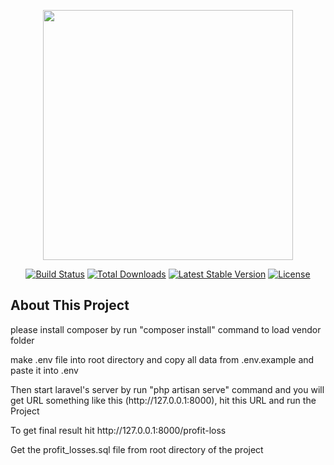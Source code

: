 <p align="center"><a href="https://laravel.com" target="_blank"><img src="https://raw.githubusercontent.com/laravel/art/master/logo-lockup/5%20SVG/2%20CMYK/1%20Full%20Color/laravel-logolockup-cmyk-red.svg" width="400"></a></p>

<p align="center">
<a href="https://travis-ci.org/laravel/framework"><img src="https://travis-ci.org/laravel/framework.svg" alt="Build Status"></a>
<a href="https://packagist.org/packages/laravel/framework"><img src="https://poser.pugx.org/laravel/framework/d/total.svg" alt="Total Downloads"></a>
<a href="https://packagist.org/packages/laravel/framework"><img src="https://poser.pugx.org/laravel/framework/v/stable.svg" alt="Latest Stable Version"></a>
<a href="https://packagist.org/packages/laravel/framework"><img src="https://poser.pugx.org/laravel/framework/license.svg" alt="License"></a>
</p>

## About This Project 
<p> please install composer by run "composer install" command to load vendor folder </p>
<p> make .env file into root directory and copy all data from .env.example and paste it into .env
<p> Then start laravel's server by run "php artisan serve" command and you will get URL something like this (http://127.0.0.1:8000), hit this URL and run the Project</p>
<p>To get final result hit http://127.0.0.1:8000/profit-loss
<p> Get the profit_losses.sql file from root directory of the project </p>

